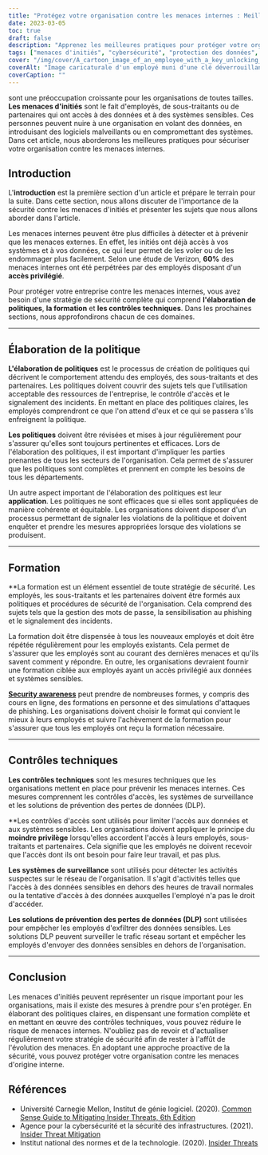 ```yaml
---
title: "Protégez votre organisation contre les menaces internes : Meilleures pratiques"
date: 2023-03-05
toc: true
draft: false
description: "Apprenez les meilleures pratiques pour protéger votre organisation contre les menaces internes causées par des employés, des sous-traitants ou des partenaires qui ont accès à des données et à des systèmes sensibles."
tags: ["menaces d'initiés", "cybersécurité", "protection des données", "formation des employés", "contrôles techniques", "les contrôles d'accès", "développement de la politique", "prévention de la perte de données", "incident response", "Sécurité informatique", "la gestion des risques", "accès privilégié", "sensibilisation à la sécurité", "cyberattaques", "sécurité des réseaux", "la sécurité de l'information", "détection des menaces", "l'évaluation des risques", "politiques de sécurité", "cybercriminalité"]
cover: "/img/cover/A_cartoon_image_of_an_employee_with_a_key_unlocking_a_door.png"
coverAlt: "Image caricaturale d'un employé muni d'une clé déverrouillant une porte contenant des données sensibles, sous le regard suspicieux d'un autre employé muni d'une loupe. "
coverCaption: ""
---
```

 sont une préoccupation croissante pour les organisations de toutes tailles. **Les menaces d'initiés** sont le fait d'employés, de sous-traitants ou de partenaires qui ont accès à des données et à des systèmes sensibles. Ces personnes peuvent nuire à une organisation en volant des données, en introduisant des logiciels malveillants ou en compromettant des systèmes. Dans cet article, nous aborderons les meilleures pratiques pour sécuriser votre organisation contre les menaces internes.

## Introduction

L'**introduction** est la première section d'un article et prépare le terrain pour la suite. Dans cette section, nous allons discuter de l'importance de la sécurité contre les menaces d'initiés et présenter les sujets que nous allons aborder dans l'article.

Les menaces internes peuvent être plus difficiles à détecter et à prévenir que les menaces externes. En effet, les initiés ont déjà accès à vos systèmes et à vos données, ce qui leur permet de les voler ou de les endommager plus facilement. Selon une étude de Verizon, **60%** des menaces internes ont été perpétrées par des employés disposant d'un **accès privilégié**.

Pour protéger votre entreprise contre les menaces internes, vous avez besoin d'une stratégie de sécurité complète qui comprend **l'élaboration de politiques**, **la formation** et **les contrôles techniques**. Dans les prochaines sections, nous approfondirons chacun de ces domaines.

__________

## Élaboration de la politique

**L'élaboration de politiques** est le processus de création de politiques qui décrivent le comportement attendu des employés, des sous-traitants et des partenaires. Les politiques doivent couvrir des sujets tels que l'utilisation acceptable des ressources de l'entreprise, le contrôle d'accès et le signalement des incidents. En mettant en place des politiques claires, les employés comprendront ce que l'on attend d'eux et ce qui se passera s'ils enfreignent la politique.

**Les politiques** doivent être révisées et mises à jour régulièrement pour s'assurer qu'elles sont toujours pertinentes et efficaces. Lors de l'élaboration des politiques, il est important d'impliquer les parties prenantes de tous les secteurs de l'organisation. Cela permet de s'assurer que les politiques sont complètes et prennent en compte les besoins de tous les départements.

Un autre aspect important de l'élaboration des politiques est leur **application**. Les politiques ne sont efficaces que si elles sont appliquées de manière cohérente et équitable. Les organisations doivent disposer d'un processus permettant de signaler les violations de la politique et doivent enquêter et prendre les mesures appropriées lorsque des violations se produisent.

__________

## Formation

**La formation est un élément essentiel de toute stratégie de sécurité. Les employés, les sous-traitants et les partenaires doivent être formés aux politiques et procédures de sécurité de l'organisation. Cela comprend des sujets tels que la gestion des mots de passe, la sensibilisation au phishing et le signalement des incidents.

La formation doit être dispensée à tous les nouveaux employés et doit être répétée régulièrement pour les employés existants. Cela permet de s'assurer que les employés sont au courant des dernières menaces et qu'ils savent comment y répondre. En outre, les organisations devraient fournir une formation ciblée aux employés ayant un accès privilégié aux données et systèmes sensibles.

[**Security awareness**](https://simeononsecurity.ch/articles/how-to-build-and-manage-an-effective-cybersecurity-awareness-training-program/) peut prendre de nombreuses formes, y compris des cours en ligne, des formations en personne et des simulations d'attaques de phishing. Les organisations doivent choisir le format qui convient le mieux à leurs employés et suivre l'achèvement de la formation pour s'assurer que tous les employés ont reçu la formation nécessaire.

__________

## Contrôles techniques

**Les contrôles techniques** sont les mesures techniques que les organisations mettent en place pour prévenir les menaces internes. Ces mesures comprennent les contrôles d'accès, les systèmes de surveillance et les solutions de prévention des pertes de données (DLP).

**Les contrôles d'accès sont utilisés pour limiter l'accès aux données et aux systèmes sensibles. Les organisations doivent appliquer le principe du **moindre privilège** lorsqu'elles accordent l'accès à leurs employés, sous-traitants et partenaires. Cela signifie que les employés ne doivent recevoir que l'accès dont ils ont besoin pour faire leur travail, et pas plus.

**Les systèmes de surveillance** sont utilisés pour détecter les activités suspectes sur le réseau de l'organisation. Il s'agit d'activités telles que l'accès à des données sensibles en dehors des heures de travail normales ou la tentative d'accès à des données auxquelles l'employé n'a pas le droit d'accéder.

**Les solutions de prévention des pertes de données (DLP)** sont utilisées pour empêcher les employés d'exfiltrer des données sensibles. Les solutions DLP peuvent surveiller le trafic réseau sortant et empêcher les employés d'envoyer des données sensibles en dehors de l'organisation.

__________

## Conclusion

Les menaces d'initiés peuvent représenter un risque important pour les organisations, mais il existe des mesures à prendre pour s'en protéger. En élaborant des politiques claires, en dispensant une formation complète et en mettant en œuvre des contrôles techniques, vous pouvez réduire le risque de menaces internes. N'oubliez pas de revoir et d'actualiser régulièrement votre stratégie de sécurité afin de rester à l'affût de l'évolution des menaces. En adoptant une approche proactive de la sécurité, vous pouvez protéger votre organisation contre les menaces d'origine interne.

## Références

- Université Carnegie Mellon, Institut de génie logiciel. (2020). [Common Sense Guide to Mitigating Insider Threats, 6th Edition](https://resources.sei.cmu.edu/library/asset-view.cfm?assetid=508010)
- Agence pour la cybersécurité et la sécurité des infrastructures. (2021). [Insider Threat Mitigation](https://www.cisa.gov/topics/physical-security/insider-threat-mitigation)
- Institut national des normes et de la technologie. (2020). [Insider Threats](https://csrc.nist.gov/glossary/term/insider_threat)
